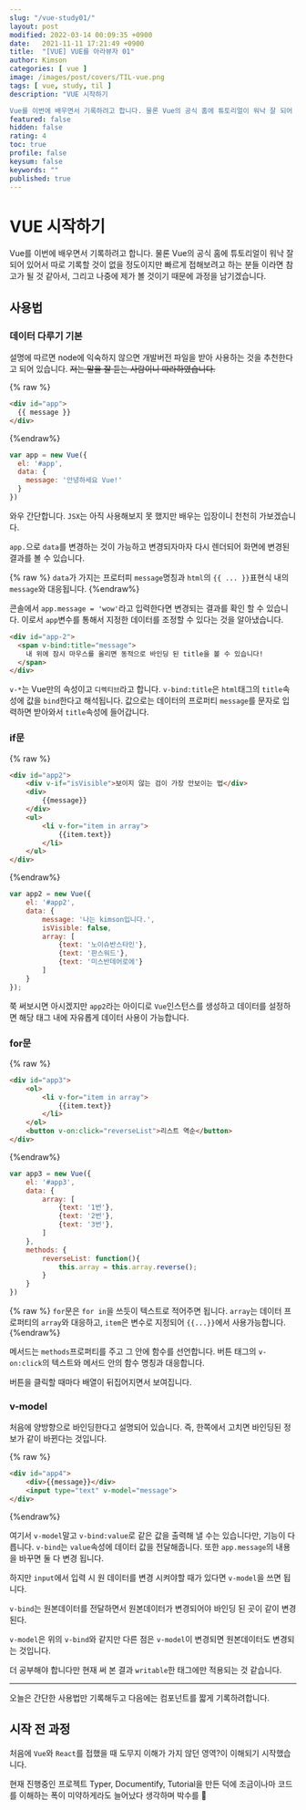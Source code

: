 ```yaml
---
slug: "/vue-study01/"
layout: post
modified: 2022-03-14 00:09:35 +0900
date:   2021-11-11 17:21:49 +0900
title:  "[VUE] VUE를 아라뷰자 01"
author: Kimson
categories: [ vue ]
image: /images/post/covers/TIL-vue.png
tags: [ vue, study, til ]
description: "VUE 시작하기

Vue를 이번에 배우면서 기록하려고 합니다. 물론 Vue의 공식 홈에 튜토리얼이 워낙 잘 되어 있어서 따로 기록할 것이 없을 정도이지만 빠르게 접해보려고 하는 분들 이라면 참고가 될 것 같아서, 그리고 나중에 제가 볼 것이기 때문에 과정을 남기겠습니다."
featured: false
hidden: false
rating: 4
toc: true
profile: false
keysum: false
keywords: ""
published: true
---
```


# VUE 시작하기

Vue를 이번에 배우면서 기록하려고 합니다. 물론 Vue의 공식 홈에 튜토리얼이 워낙 잘 되어 있어서 따로 기록할 것이 없을 정도이지만 빠르게 접해보려고 하는 분들 이라면 참고가 될 것 같아서, 그리고 나중에 제가 볼 것이기 때문에 과정을 남기겠습니다.

## 사용법

### 데이터 다루기 기본

설명에 따르면 node에 익숙하지 않으면 개발버전 파일을 받아 사용하는 것을 추천한다고 되어 있습니다. <del>저는 말을 잘 듣는 사람이니 따라하였습니다.</del>

{% raw %}

```html
<div id="app">
  {{ message }}
</div>
```

{%endraw%}

```javascript
var app = new Vue({
  el: '#app',
  data: {
    message: '안녕하세요 Vue!'
  }
})
```

와우 간단합니다. `JSX`는 아직 사용해보지 못 했지만 배우는 입장이니 천천히 가보겠습니다.

`app.`으로 `data`를 변경하는 것이 가능하고 변경되자마자 다시 렌더되어 화면에 변경된 결과를 볼 수 있습니다.

{% raw %}
`data`가 가지는 프로터피 `message`명칭과 `html`의 `{{ ... }}`표현식 내의 `message`와 대응됩니다.
{%endraw%}

콘솔에서 `app.message = 'wow'`라고 입력한다면 변경되는 결과를 확인 할 수 있습니다. 이로서 `app`변수를 통해서 지정한 데이터를 조정할 수 있다는 것을 알아냈습니다.

```html
<div id="app-2">
  <span v-bind:title="message">
    내 위에 잠시 마우스를 올리면 동적으로 바인딩 된 title을 볼 수 있습니다!
  </span>
</div>
```

`v-*`는 Vue만의 속성이고 `디렉티브`라고 합니다. `v-bind:title`은 `html`태그의 `title`속성에 값을 `bind`한다고 해석됩니다. 값으로는 데이터의 프로퍼티 `message`를 문자로 입력하면 받아와서 `title`속성에 들어갑니다.

### if문

{% raw %}

```html
<div id="app2">
    <div v-if="isVisible">보이지 않는 검이 가장 안보이는 법</div>
    <div>
        {{message}}
    </div>
    <ul>
        <li v-for="item in array">
            {{item.text}}
        </li>
    </ul>
</div>
```

{%endraw%}

```javascript
var app2 = new Vue({
    el: '#app2',
    data: {
        message: '나는 kimson입니다.',
        isVisible: false,
        array: [
            {text: '노이슈반스타인'},
            {text: '판스워드'},
            {text: '미스반데어로에'}
        ]
    }
});
```

쭉 써보시면 아시겠지만 `app2`라는 아이디로 `Vue`인스턴스를 생성하고 데이터를 설정하면 해당 태그 내에 자유롭게 데이터 사용이 가능합니다.

### for문

{% raw %}

```html
<div id="app3">
    <ol>
        <li v-for="item in array">
            {{item.text}}
        </li>
    </ol>
    <button v-on:click="reverseList">리스트 역순</button>
</div>
```

{%endraw%}

```javascript
var app3 = new Vue({
    el: '#app3',
    data: {
        array: [
            {text: '1번'},
            {text: '2번'},
            {text: '3번'},
        ]
    },
    methods: {
        reverseList: function(){
            this.array = this.array.reverse();
        }
    }
})
```

{% raw %}
`for`문은 `for in`을 쓰듯이 텍스트로 적어주면 됩니다. `array`는 데이터 프로퍼티의 `array`와 대응하고, `item`은 변수로 지정되어 `{{...}}`에서 사용가능합니다.
{%endraw%}

메서드는 `methods`프로퍼티를 주고 그 안에 함수를 선언합니다. 버튼 태그의 `v-on:click`의 텍스트와 메서드 안의 함수 명칭과 대응합니다.

버튼을 클릭할 때마다 배열이 뒤집어지면서 보여집니다.

### v-model

처음에 양방향으로 바인딩한다고 설명되어 있습니다. 즉, 한쪽에서 고치면 바인딩된 정보가 같이 바뀐다는 것입니다.

{% raw %}
```html
<div id="app4">
    <div>{{message}}</div>
    <input type="text" v-model="message">
</div>
```
{%endraw%}

여기서 `v-model`말고 `v-bind:value`로 같은 값을 출력해 낼 수는 있습니다만, 기능이 다릅니다. `v-bind`는 `value`속성에 데이터 값을 전달해줍니다. 또한 `app.message`의 내용을 바꾸면 둘 다 변경 됩니다.

하지만 `input`에서 입력 시 원 데이터를 변경 시켜야할 때가 있다면 `v-model`을 쓰면 됩니다.

`v-bind`는 원본데이터를 전달하면서 원본데이터가 변경되어야 바인딩 된 곳이 같이 변경된다.

`v-model`은 위의 `v-bind`와 같지만 다른 점은 `v-model`이 변경되면 원본데이터도 변경되는 것입니다.

더 공부해야 합니다만 현재 써 본 결과 `writable`한 태그에만 적용되는 것 같습니다.

-----

오늘은 간단한 사용법만 기록해두고 다음에는 컴포넌트를 짧게 기록하려합니다.


## 시작 전 과정

처음에 `Vue`와 `React`를 접했을 때 도무지 이해가 가지 않던 영역?이 이해되기 시작했습니다.

현재 진행중인 프로젝트 Typer, Documentify, Tutorial을 만든 덕에 조금이나마 코드를 이해하는 폭이 미약하게라도 늘어났다 생각하며 박수를 👏